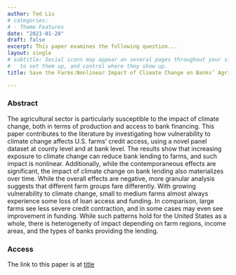 ```yaml
---
author: Ted Liu
# categories:
# - Theme Features
date: "2021-01-28"
draft: false
excerpt: This paper examines the following question...
layout: single
# subtitle: Social icons may appear on several pages throughout your site. Learn how
#   to set them up, and control where they show up.
title: Save the Farms:Nonlinear Impact of Climate Change on Banks’ Agricultural Lending

---
```


### Abstract

The agricultural sector is particularly susceptible to the impact of climate
change, both in terms of production and access to bank financing. This paper
contributes to the literature by investigating how vulnerability to climate change
affects U.S. farms’ credit access, using a novel panel dataset at county level and
at bank level. The results show that increasing exposure to climate change can
reduce bank lending to farms, and such impact is nonlinear. Additionally, while
the contemporaneous effects are significant, the impact of climate change on bank
lending also materializes over time. While the overall effects are negative, more
granular analysis suggests that different farm groups fare differently. With growing
vulnerability to climate change, small to medium farms almost always experience
some loss of loan access and funding. In comparison, large farms see less severe
credit contraction, and in some cases may even see improvement in funding. While
such patterns hold for the United States as a whole, there is heterogeneity of impact
depending on farm regions, income areas, and the types of banks providing the
lending.

### Access

The link to this paper is at [title](https://www.example.com)
